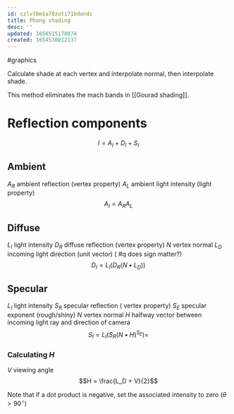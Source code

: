 ```yaml
---
id: czlv78m1a78zoti71bdondc
title: Phong shading
desc: ''
updated: 1656515178074
created: 1654530812137
---
```

#graphics 

Calculate shade at each vertex and interpolate normal, then interpolate shade.  

This method eliminates the mach bands in [[Gourad shading]].
# Reflection components
$$I = A_I + D_I + S_I$$
## Ambient
$A_R$ ambient reflection (vertex property)
$A_L$ ambient light intensity (light property)
$$A_I = A_R  A_L$$
## Diffuse
$L_I$ light intensity
$D_R$ diffuse reflection (vertex property)
$N$ vertex normal
$L_D$ incoming light direction (unit vector) ( #q does sign matter?)
$$D_I = L_I(D_R(N \bullet L_D))$$
## Specular
$L_I$ light intensity
$S_R$ specular reflection ( vertex property)
$S_E$ specular exponent (rough/shiny)
$N$ vertex normal
$H$ halfway vector between incoming light ray and direction of camera
$$S_I = L_I(S_R(N \bullet H)^{S_E})=$$
### Calculating $H$
$V$ viewing angle
$$H = \frac{L_D + V}{2}$$

Note that if a dot product is negative, set the associated intensity to zero ($\theta > 90^{\circ}$)
